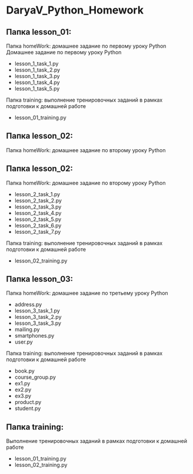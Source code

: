 # DaryaV_Python_Homework

## Папка lesson_01:
Папка homeWork: домашнее задание по первому уроку Python
Домашнее задание по первому уроку Python
* lesson_1_task_1.py
* lesson_1_task_2.py
* lesson_1_task_3.py
* lesson_1_task_4.py
* lesson_1_task_5.py

Папка training: выполнение тренировочных заданий в рамках подготовки к домашней работе
* lesson_01_training.py

## Папка lesson_02:
Папка homeWork: домашнее задание по второму уроку Python

## Папка lesson_02:
Папка homeWork: домашнее задание по второму уроку Python
* lesson_2_task_1.py
* lesson_2_task_2.py
* lesson_2_task_3.py
* lesson_2_task_4.py
* lesson_2_task_5.py
* lesson_2_task_6.py
* lesson_2_task_7.py

Папка training: выполнение тренировочных заданий в рамках подготовки к домашней работе
* lesson_02_training.py

## Папка lesson_03:
Папка homeWork: домашнее задание по третьему уроку Python
* address.py
* lesson_3_task_1.py
* lesson_3_task_2.py
* lesson_3_task_3.py
* mailing.py
* smartphones.py
* user.py

Папка training: выполнение тренировочных заданий в рамках подготовки к домашней работе
* book.py
* course_group.py
* ex1.py
* ex2.py
* ex3.py
* product.py
* student.py

## Папка training:
Выполнение тренировочных заданий в рамках подготовки к домашней работе

* lesson_01_training.py
* lesson_02_training.py
